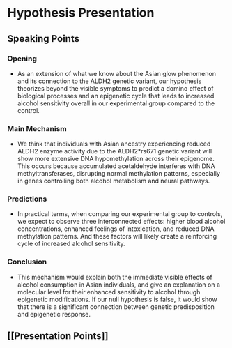 # Hypothesis Presentation 

## Speaking Points

### Opening
- As an extension of what we know about the Asian glow phenomenon and its connection to the ALDH2 genetic variant, our hypothesis theorizes beyond the visible symptoms to predict a domino effect of biological processes and an epigenetic cycle that leads to increased alcohol sensitivity overall in our experimental group compared to the control.

### Main Mechanism
- We think that individuals with Asian ancestry experiencing reduced ALDH2 enzyme activity due to the ALDH2\*rs671 genetic variant will show more extensive DNA hypomethylation across their epigenome. This occurs because accumulated acetaldehyde interferes with DNA methyltransferases, disrupting normal methylation patterns, especially in genes controlling both alcohol metabolism and neural pathways.

### Predictions
- In practical terms, when comparing our experimental group to controls, we expect to observe three interconnected effects: higher blood alcohol concentrations, enhanced feelings of intoxication, and reduced DNA methylation patterns. And these factors will likely create a reinforcing cycle of increased alcohol sensitivity.

### Conclusion
- This mechanism would explain both the immediate visible effects of alcohol consumption in Asian individuals, and give an explanation on a molecular level for their enhanced sensitivity to alcohol through epigenetic modifications. If our null hypothesis is false, it would show that there is a significant connection between genetic predisposition and epigenetic response.

## [[Presentation Points]]